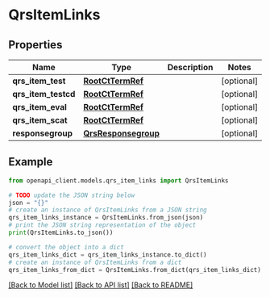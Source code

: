 # QrsItemLinks


## Properties

Name | Type | Description | Notes
------------ | ------------- | ------------- | -------------
**qrs_item_test** | [**RootCtTermRef**](RootCtTermRef.md) |  | [optional] 
**qrs_item_testcd** | [**RootCtTermRef**](RootCtTermRef.md) |  | [optional] 
**qrs_item_eval** | [**RootCtTermRef**](RootCtTermRef.md) |  | [optional] 
**qrs_item_scat** | [**RootCtTermRef**](RootCtTermRef.md) |  | [optional] 
**responsegroup** | [**QrsResponsegroup**](QrsResponsegroup.md) |  | [optional] 

## Example

```python
from openapi_client.models.qrs_item_links import QrsItemLinks

# TODO update the JSON string below
json = "{}"
# create an instance of QrsItemLinks from a JSON string
qrs_item_links_instance = QrsItemLinks.from_json(json)
# print the JSON string representation of the object
print(QrsItemLinks.to_json())

# convert the object into a dict
qrs_item_links_dict = qrs_item_links_instance.to_dict()
# create an instance of QrsItemLinks from a dict
qrs_item_links_from_dict = QrsItemLinks.from_dict(qrs_item_links_dict)
```
[[Back to Model list]](../README.md#documentation-for-models) [[Back to API list]](../README.md#documentation-for-api-endpoints) [[Back to README]](../README.md)



